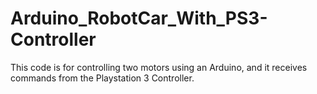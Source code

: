 # Arduino_RobotCar_With_PS3-Controller
This code is for controlling two motors using an Arduino, and it receives commands from the Playstation 3 Controller. 
